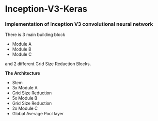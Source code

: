 # Inception-V3-Keras

### Implementation of Inception V3 convolutional neural network

There is 3 main building block
  - Module A
  - Module B 
  - Module C
  
 and 2 different Grid Size Reduction Blocks.
 
 **The Architecture**
  - Stem
  - 3x Module A
  - Grid Size Reduction
  - 5x Module B
  - Grid Size Reduction
  - 2x Module C
  - Global Average Pool layer
